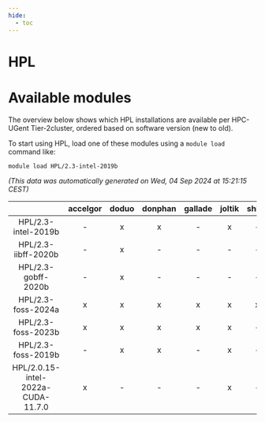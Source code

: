 ```yaml
---
hide:
  - toc
---
```


HPL
===

# Available modules


The overview below shows which HPL installations are available per HPC-UGent Tier-2cluster, ordered based on software version (new to old).

To start using HPL, load one of these modules using a `module load` command like:

```shell
module load HPL/2.3-intel-2019b
```

*(This data was automatically generated on Wed, 04 Sep 2024 at 15:21:15 CEST)*  

| |accelgor|doduo|donphan|gallade|joltik|shinx|skitty|
| :---: | :---: | :---: | :---: | :---: | :---: | :---: | :---: |
|HPL/2.3-intel-2019b|-|x|x|-|x|-|x|
|HPL/2.3-iibff-2020b|-|x|-|-|-|-|-|
|HPL/2.3-gobff-2020b|-|x|-|-|-|-|-|
|HPL/2.3-foss-2024a|x|x|x|x|x|x|x|
|HPL/2.3-foss-2023b|x|x|x|x|x|-|x|
|HPL/2.3-foss-2019b|-|x|x|-|x|-|x|
|HPL/2.0.15-intel-2022a-CUDA-11.7.0|x|-|-|-|x|-|-|
